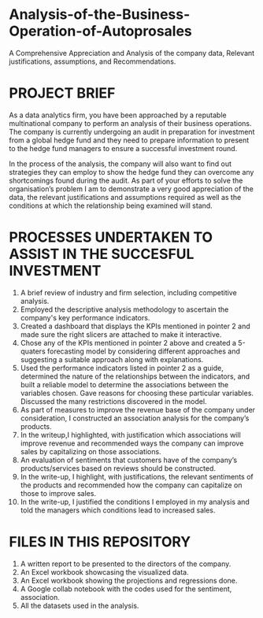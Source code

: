 # Analysis-of-the-Business-Operation-of-Autoprosales
A Comprehensive Appreciation and Analysis of the company data, Relevant justifications, assumptions, and Recommendations.

# PROJECT BRIEF
As a data analytics firm, you have been approached by a reputable multinational company to perform an
analysis of their business operations. The company is currently undergoing an audit in preparation for
investment from a global hedge fund and they need to prepare information to present to the hedge fund
managers to ensure a successful investment round.

In the process of the analysis, the company will also want to find out strategies they can employ to show the
hedge fund they can overcome any shortcomings found during the audit.
As part of your efforts to solve the organisation’s problem I am to demonstrate a very good appreciation
of the data, the relevant justifications and assumptions required as well as the conditions at which the
relationship being examined will stand.

# PROCESSES UNDERTAKEN TO ASSIST IN THE SUCCESFUL INVESTMENT
1. A brief review of industry and firm selection, including competitive analysis.
2. Employed the descriptive analysis methodology to ascertain the company's key performance indicators.
3. Created a dashboard that displays the KPIs mentioned in pointer 2 and made sure the right slicers are
attached to make it interactive.
4. Chose any of the KPIs mentioned in pointer 2 above and created a 5-quaters forecasting model
by considering different approaches and suggesting a suitable approach along with explanations.
5. Used the performance indicators listed in pointer 2 as a guide, determined the nature of the
relationships between the indicators, and built a reliable model to determine the associations between
the variables chosen. Gave reasons for choosing these particular variables. Discussed the many restrictions
discovered in the model.
6. As part of measures to improve the revenue base of the company under consideration, I constructed an
association analysis for the company’s products.
7. In the writeup,I highlighted, with justification which associations will improve revenue and recommended
ways the company can improve sales by capitalizing on those associations.
8. An evaluation of sentiments that customers have of the company’s products/services based on reviews
should be constructed.
9. In the write-up, I highlight, with justifications, the relevant sentiments of the products and
recommended how the company can capitalize on those to improve sales.
10. In the write-up, I justified the conditions I employed in my analysis and told the managers
which conditions lead to increased sales.

# FILES IN THIS REPOSITORY
1. A written report to be presented to the directors of the company.
2. An Excel workbook showcasing the visualized data.
3. An Excel workbook showing the projections and regressions done.
4. A Google collab notebook with the codes used for the sentiment, association.
5. All the datasets used in the analysis.

